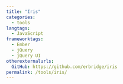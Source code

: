 ```yaml
---
title: "Iris"
categories:
  - tools
langtags:
  - JavaScript
frameworktags:
  - Ember
  - jQuery
  - jQuery UI
otherexternalurls:
  GitHub: https://github.com/erbridge/iris
permalink: /tools/iris/
---
```

